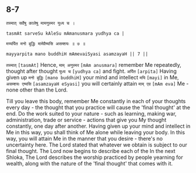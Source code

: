 ## 8-7


```shloka-sa
तस्मात् सर्वेषु कालेषु मामनुस्मर युध्य च ।
```
```shloka-sa-hk
tasmAt sarveSu kAleSu mAmanusmara yudhya ca |
```
```shloka-sa
मय्यर्पित मनो बुद्धिः मामेवैष्यसि असम्शयः ॥ ७ ॥
```
```shloka-sa-hk
mayyarpita mano buddhiH mAmevaiSyasi asamzayaH || 7 ||
```

`तस्मात्` `[tasmAt]` Hence, `माम् अनुस्मर` `[mAm anusmara]` remember Me repeatedly, thought after thought `युध्य च` `[yudhya ca]` and fight. `अर्पित` `[arpita]` Having given up `मनो बुद्धिः` `[mano buddhiH]` your mind and intellect `मयि` `[mayi]` in Me, `असम्शयः एष्यसि` `[asamzayaH eSyasi]` you will certainly attain `माम् एव` `[mAm eva]` Me - none other than the Lord.



Till you leave this body, remember Me constantly in each of your thoughts every day - the thought that you practice will cause the 'final thought' at the end. Do the work suited to your nature - such as learning, making war, administration, trade or service - actions that give you My thought constantly, one day after another.
Having given up your mind and intellect in Me in this way, you shall think of Me alone while leaving your body. In this way, you will attain Me in the manner that you desire - there's no uncertainty here.
The Lord stated that whatever we obtain is subject to our final thought. The Lord now begins to describe each of the 
In the next Shloka, The Lord describes the worship practiced by people yearning for wealth, along with the nature of the 'final thought' that comes with it.

